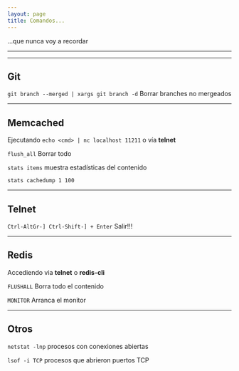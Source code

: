 ```yaml
---
layout: page
title: Comandos...
---
```

...que nunca voy a recordar

---
---
## Git

`git branch --merged | xargs git branch -d` Borrar branches no mergeados

---
## Memcached

Ejecutando `echo <cmd> | nc localhost 11211` o vía __telnet__

`flush_all` Borrar todo

`stats items` muestra estadísticas del contenido

`stats cachedump 1 100`


---
## Telnet

`Ctrl-AltGr-] Ctrl-Shift-] + Enter` Salir!!!


---
## Redis

Accediendo via __telnet__ o __redis-cli__

`FLUSHALL` Borra todo el contenido

`MONITOR` Arranca el monitor


---
## Otros

`netstat -lnp` procesos con conexiones abiertas

`lsof -i TCP` procesos que abrieron puertos TCP



